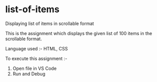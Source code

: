 # list-of-items
Displaying list of items in scrollable format

This is the assignment which displays the given list of 100 items in the scrollable format.

Language used :- HTML, CSS

To execute this assignment :-
1) Open file in VS Code
2) Run and Debug
